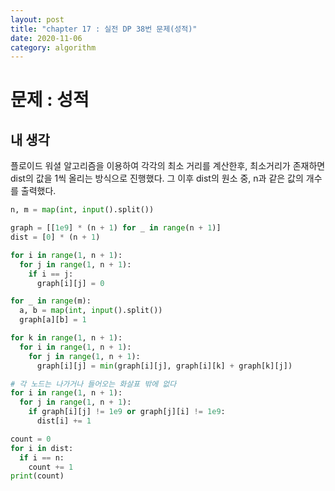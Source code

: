 ```yaml
---
layout: post
title: "chapter 17 : 실전 DP 38번 문제(성적)"
date: 2020-11-06
category: algorithm
---
```

# 문제 : 성적
## 내 생각
플로이드 워셜 알고리즘을 이용하여 각각의 최소 거리를 계산한후, 최소거리가 존재하면 dist의 값을 1씩 올리는 방식으로 진행했다. 그 이후 dist의 원소 중, n과 같은 값의 개수를 출력했다.

```python
n, m = map(int, input().split())

graph = [[1e9] * (n + 1) for _ in range(n + 1)]
dist = [0] * (n + 1)

for i in range(1, n + 1):
  for j in range(1, n + 1):
    if i == j:
      graph[i][j] = 0

for _ in range(m):
  a, b = map(int, input().split())
  graph[a][b] = 1

for k in range(1, n + 1):
  for i in range(1, n + 1):
    for j in range(1, n + 1):
      graph[i][j] = min(graph[i][j], graph[i][k] + graph[k][j])

# 각 노드는 나가거나 들어오는 화살표 밖에 없다
for i in range(1, n + 1):
  for j in range(1, n + 1):
    if graph[i][j] != 1e9 or graph[j][i] != 1e9:
      dist[i] += 1

count = 0 
for i in dist:
  if i == n:
    count += 1
print(count)


```
